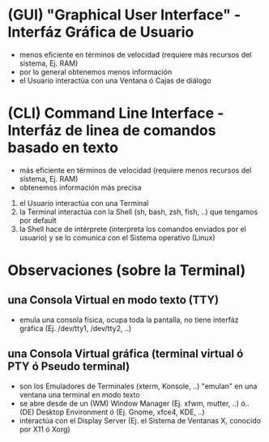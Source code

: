 # (GUI) "Graphical User Interface" - Interfáz Gráfica de Usuario
- menos eficiente en términos de velocidad (requiere más recursos del sistema, Ej. RAM)
- por lo general obtenemos menos información
- el Usuario interactúa con una Ventana ó Cajas de diálogo
# (CLI) Command Line Interface - Interfáz de linea de comandos basado en texto
- más eficiente en términos de velocidad (requiere menos recursos del sistema, Ej. RAM)
- obtenemos información más precisa

1. el Usuario interactúa con una Terminal
2. la Terminal interactúa con la Shell (sh, bash, zsh, fish, ..) que tengamos por default
3. la Shell hace de intérprete (interpreta los comandos enviados por el usuario) y se lo comunica con el Sistema operativo (Linux)
# Observaciones (sobre la Terminal)
## una Consola Virtual en modo texto (TTY)
- emula una consola física, ocupa toda la pantalla, no tiene interfáz gráfica (Ej. /dev/tty1, /dev/tty2, ..)
## una Consola Virtual gráfica (terminal virtual ó PTY ó Pseudo terminal)
- son los Emuladores de Terminales (xterm, Konsole, ..) "emulan" en una ventana una terminal en modo texto
- se abre desde de un (WM) Window Manager (Ej. xfwm, mutter, ..) ó.. (DE) Desktop Environment ó  (Ej. Gnome, xfce4, KDE, ..)
- interactúa con el Display Server (Ej. el Sistema de Ventanas X, conocido por X11 ó Xorg)
